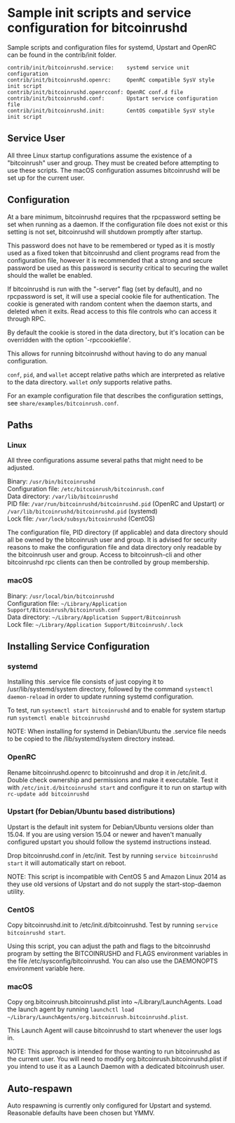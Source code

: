 Sample init scripts and service configuration for bitcoinrushd
==========================================================

Sample scripts and configuration files for systemd, Upstart and OpenRC
can be found in the contrib/init folder.

    contrib/init/bitcoinrushd.service:    systemd service unit configuration
    contrib/init/bitcoinrushd.openrc:     OpenRC compatible SysV style init script
    contrib/init/bitcoinrushd.openrcconf: OpenRC conf.d file
    contrib/init/bitcoinrushd.conf:       Upstart service configuration file
    contrib/init/bitcoinrushd.init:       CentOS compatible SysV style init script

Service User
---------------------------------

All three Linux startup configurations assume the existence of a "bitcoinrush" user
and group.  They must be created before attempting to use these scripts.
The macOS configuration assumes bitcoinrushd will be set up for the current user.

Configuration
---------------------------------

At a bare minimum, bitcoinrushd requires that the rpcpassword setting be set
when running as a daemon.  If the configuration file does not exist or this
setting is not set, bitcoinrushd will shutdown promptly after startup.

This password does not have to be remembered or typed as it is mostly used
as a fixed token that bitcoinrushd and client programs read from the configuration
file, however it is recommended that a strong and secure password be used
as this password is security critical to securing the wallet should the
wallet be enabled.

If bitcoinrushd is run with the "-server" flag (set by default), and no rpcpassword is set,
it will use a special cookie file for authentication. The cookie is generated with random
content when the daemon starts, and deleted when it exits. Read access to this file
controls who can access it through RPC.

By default the cookie is stored in the data directory, but it's location can be overridden
with the option '-rpccookiefile'.

This allows for running bitcoinrushd without having to do any manual configuration.

`conf`, `pid`, and `wallet` accept relative paths which are interpreted as
relative to the data directory. `wallet` *only* supports relative paths.

For an example configuration file that describes the configuration settings,
see `share/examples/bitcoinrush.conf`.

Paths
---------------------------------

### Linux

All three configurations assume several paths that might need to be adjusted.

Binary:              `/usr/bin/bitcoinrushd`  
Configuration file:  `/etc/bitcoinrush/bitcoinrush.conf`  
Data directory:      `/var/lib/bitcoinrushd`  
PID file:            `/var/run/bitcoinrushd/bitcoinrushd.pid` (OpenRC and Upstart) or `/var/lib/bitcoinrushd/bitcoinrushd.pid` (systemd)  
Lock file:           `/var/lock/subsys/bitcoinrushd` (CentOS)  

The configuration file, PID directory (if applicable) and data directory
should all be owned by the bitcoinrush user and group.  It is advised for security
reasons to make the configuration file and data directory only readable by the
bitcoinrush user and group.  Access to bitcoinrush-cli and other bitcoinrushd rpc clients
can then be controlled by group membership.

### macOS

Binary:              `/usr/local/bin/bitcoinrushd`  
Configuration file:  `~/Library/Application Support/Bitcoinrush/bitcoinrush.conf`  
Data directory:      `~/Library/Application Support/Bitcoinrush`  
Lock file:           `~/Library/Application Support/Bitcoinrush/.lock`  

Installing Service Configuration
-----------------------------------

### systemd

Installing this .service file consists of just copying it to
/usr/lib/systemd/system directory, followed by the command
`systemctl daemon-reload` in order to update running systemd configuration.

To test, run `systemctl start bitcoinrushd` and to enable for system startup run
`systemctl enable bitcoinrushd`

NOTE: When installing for systemd in Debian/Ubuntu the .service file needs to be copied to the /lib/systemd/system directory instead.

### OpenRC

Rename bitcoinrushd.openrc to bitcoinrushd and drop it in /etc/init.d.  Double
check ownership and permissions and make it executable.  Test it with
`/etc/init.d/bitcoinrushd start` and configure it to run on startup with
`rc-update add bitcoinrushd`

### Upstart (for Debian/Ubuntu based distributions)

Upstart is the default init system for Debian/Ubuntu versions older than 15.04. If you are using version 15.04 or newer and haven't manually configured upstart you should follow the systemd instructions instead.

Drop bitcoinrushd.conf in /etc/init.  Test by running `service bitcoinrushd start`
it will automatically start on reboot.

NOTE: This script is incompatible with CentOS 5 and Amazon Linux 2014 as they
use old versions of Upstart and do not supply the start-stop-daemon utility.

### CentOS

Copy bitcoinrushd.init to /etc/init.d/bitcoinrushd. Test by running `service bitcoinrushd start`.

Using this script, you can adjust the path and flags to the bitcoinrushd program by
setting the BITCOINRUSHD and FLAGS environment variables in the file
/etc/sysconfig/bitcoinrushd. You can also use the DAEMONOPTS environment variable here.

### macOS

Copy org.bitcoinrush.bitcoinrushd.plist into ~/Library/LaunchAgents. Load the launch agent by
running `launchctl load ~/Library/LaunchAgents/org.bitcoinrush.bitcoinrushd.plist`.

This Launch Agent will cause bitcoinrushd to start whenever the user logs in.

NOTE: This approach is intended for those wanting to run bitcoinrushd as the current user.
You will need to modify org.bitcoinrush.bitcoinrushd.plist if you intend to use it as a
Launch Daemon with a dedicated bitcoinrush user.

Auto-respawn
-----------------------------------

Auto respawning is currently only configured for Upstart and systemd.
Reasonable defaults have been chosen but YMMV.

